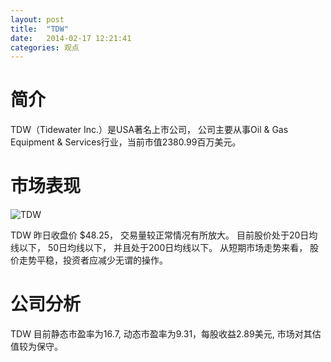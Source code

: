 ```yaml
---
layout: post
title:  "TDW"
date:   2014-02-17 12:21:41
categories: 观点
---
```


# 简介
TDW（Tidewater Inc.）是USA著名上市公司，
公司主要从事Oil & Gas Equipment & Services行业，当前市值2380.99百万美元。

# 市场表现

![TDW](http://finviz.com/chart.ashx?t=TDW&ty=c&ta=1&p=d&s=l)

TDW 昨日收盘价 $48.25，
交易量较正常情况有所放大。
目前股价处于20日均线以下，
50日均线以下，
并且处于200日均线以下。
从短期市场走势来看，
股价走势平稳，投资者应减少无谓的操作。

# 公司分析
TDW 目前静态市盈率为16.7, 动态市盈率为9.31，每股收益2.89美元,
市场对其估值较为保守。
